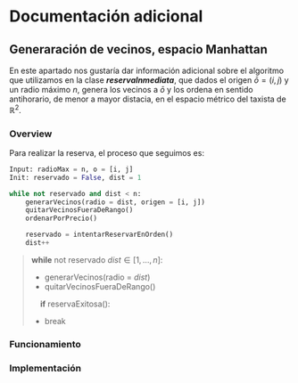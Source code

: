 # Documentación adicional

## Generaración de vecinos, espacio Manhattan

En este apartado nos gustaría dar información adicional sobre el algoritmo que utilizamos en la clase ***reservaInmediata***, que dados el origen $\bar{o} = ( i, j )$ 
y un radio máximo $n$, genera los vecinos a $\bar{o}$ y los ordena en sentido antihorario, de menor a mayor distacia, en el espacio métrico del taxista de $\mathbb{R}^2$.

### Overview

Para realizar la reserva, el proceso que seguimos es:

``` python
Input: radioMax = n, o = [i, j]  
Init: reservado = False, dist = 1

while not reservado and dist < n:
    generarVecinos(radio = dist, origen = [i, j])
    quitarVecinosFueraDeRango()
    ordenarPorPrecio()

    reservado = intentarReservarEnOrden()
    dist++
```
> **while** not reservado
> $dist \in \lbrack 1, \dots, n \rbrack :$
>
> - generarVecinos(radio = $dist$)
> - quitarVecinosFueraDeRango()
>
> &nbsp;&nbsp;&nbsp;&nbsp;**if** reservaExitosa():
> - break


### Funcionamiento

### Implementación
